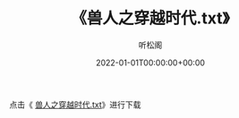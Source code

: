 ﻿---
title:  《兽人之穿越时代.txt》
date:   2022-01-01T00:00:00+00:00
author: 听松阁
layout: post
permalink: /兽人之穿越时代/
categories: 小说
tags: [小说]
---

点击《 [兽人之穿越时代.txt](http://img.660000.xyz/bookstukust/book/bntxt/10/兽人之穿越时代.txt)》进行下载
